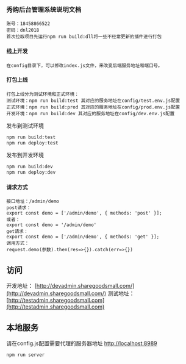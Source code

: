 ### 秀购后台管理系统说明文档
```$xslt
账号：18458866522
密码：dnl2018
首次拉取项目先运行npm run build:dll将一些不经常更新的插件进行打包
```
#### 线上开发
```
在config目录下，可以修改index.js文件，来改变后端服务地址和端口号。
```
#### 打包上线
```
打包上线分为测试环境和正式环境：
测试环境：npm run build:test 其对应的服务地址在config/test.env.js配置
正式环境：npm run build:prod 其对应的服务地址在config/prod.env.js配置
开发环境：npm run build:dev 其对应的服务地址在config/dev.env.js配置
```

发布到测试环境
```bash
npm run build:test
npm run deploy:test
```

发布到开发环境
```bash
npm run build:dev
npm run deploy:dev
```
#### 请求方式
```
接口地址：/admin/demo
post请求：
export const demo = ['/admin/demo', { methods: 'post' }];
或者：
export const demo = '/admin/demo'
get请求：
export const demo = ['/admin/demo', { methods: 'get' }];
调用方式：
request.demo(参数).then(res=>{}).catch(err=>{})
```

## 访问
开发地址： [http://devadmin.sharegoodsmall.com/](http://devadmin.sharegoodsmall.com/)
测试地址： [http://testadmin.sharegoodsmall.com](http://testadmin.sharegoodsmall.com)



## 本地服务
请在config.js配置需要代理的服务器地址
[http://localhost:8989](http://localhost:8989)

```bash
npm run server
```

> 
